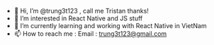 - 👋 Hi, I’m @trung3t123 , call me Tristan thanks!
- 👀 I’m interested in React Native and JS stuff
- 🌱 I’m currently learning and working with React Native in VietNam
- 📫 How to reach me : 
 Email : trung3t123@gmail.com

<!---
trung3t123/trung3t123 is a ✨ special ✨ repository because its `README.md` (this file) appears on your GitHub profile.
You can click the Preview link to take a look at your changes.
--->
